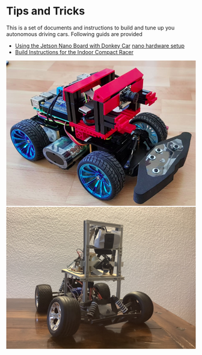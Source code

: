 # Tips and Tricks

This is a set of documents and instructions to build and tune up you autonomous driving cars.
Following guids are provided

* [Using the Jetson Nano Board with Donkey Car](https://github.com/connected-autonomous-mobility/50-hardware/blob/master/build_hardware_ValleyCrawler.md) [nano hardware setup](jetson_nano.md)
* [Build Instructions for the Indoor Compact Racer](indoor_compact_car.md)

![](images/icc_overview.png)
![](https://github.com/connected-autonomous-mobility/50-hardware/blob/master/images/A2F3A68F-C832-466F-A556-0007B86D8731.jpeg)
